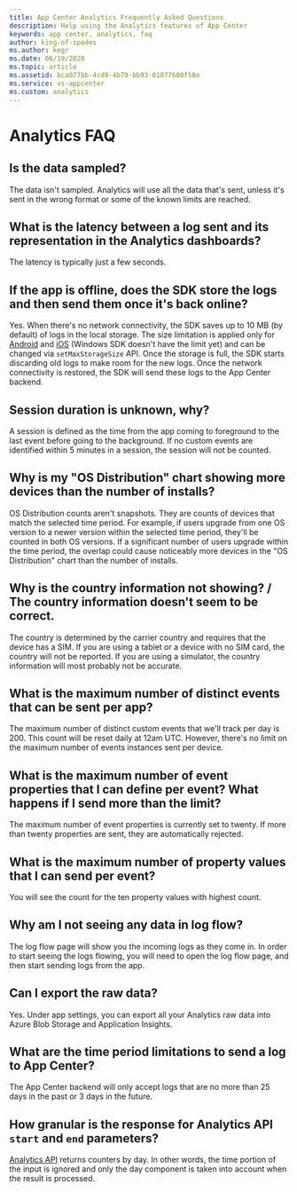 ```yaml
---
title: App Center Analytics Frequently Asked Questions
description: Help using the Analytics features of App Center
keywords: app center, analytics, faq
author: king-of-spades
ms.author: kegr
ms.date: 06/19/2020
ms.topic: article
ms.assetid: bca077bb-4cd9-4b79-bb93-01077680f58e
ms.service: vs-appcenter
ms.custom: analytics
---
```


# Analytics FAQ
## Is the data sampled?
The data isn't sampled. Analytics will use all the data that's sent, unless it's sent in the wrong format or some of the known limits are reached.

## What is the latency between a log sent and its representation in the Analytics dashboards?
The latency is typically just a few seconds.

## If the app is offline, does the SDK store the logs and then send them once it's back online?
Yes. When there's no network connectivity, the SDK saves up to 10 MB (by default) of logs in the local storage. The size limitation is applied only for [Android](~/sdk/other-apis/android.md#storage-size) and [iOS](~/sdk/other-apis/ios.md#storage-size) (Windows SDK doesn't have the limit yet) and can be changed via `setMaxStorageSize` API. Once the storage is full, the SDK starts discarding old logs to make room for the new logs. Once the network connectivity is restored, the SDK will send these logs to the App Center backend.

## Session duration is unknown, why?
A session is defined as the time from the app coming to foreground to the last event before going to the background. If no custom events are identified within 5 minutes in a session, the session will not be counted.

## Why is my "OS Distribution" chart showing more devices than the number of installs?
OS Distribution counts aren't snapshots. They are counts of devices that match the selected time period. For example, if users upgrade from one OS version to a newer version within the selected time period, they'll be counted in both OS versions. If a significant number of users upgrade within the time period, the overlap could cause noticeably more devices in the "OS Distribution" chart than the number of installs.

## Why is the country information not showing? / The country information doesn't seem to be correct.
The country is determined by the carrier country and requires that the device has a SIM. If you are using a tablet or a device with no SIM card, the country will not be reported. If you are using a simulator, the country information will most probably not be accurate.

## What is the maximum number of distinct events that can be sent per app?
The maximum number of distinct custom events that we'll track per day is 200. This count will be reset daily at 12am UTC. However, there's no limit on the maximum number of events instances sent per device.

## What is the maximum number of event properties that I can define per event? What happens if I send more than the limit?
The maximum number of event properties is currently set to twenty. If more than twenty properties are sent, they are automatically rejected.

## What is the maximum number of property values that I can send per event?
You will see the count for the ten property values with highest count.

## Why am I not seeing any data in log flow?
The log flow page will show you the incoming logs as they come in. In order to start seeing the logs flowing, you will need to open the log flow page, and then start sending logs from the app.

## Can I export the raw data?
Yes. Under app settings, you can export all your Analytics raw data into Azure Blob Storage and Application Insights.

## What are the time period limitations to send a log to App Center?
The App Center backend will only accept logs that are no more than 25 days in the past or 3 days in the future.

## How granular is the response for Analytics API `start` and `end` parameters?
[Analytics API](https://openapi.appcenter.ms/#/analytics/) returns counters by day. In other words, the time portion of the input is ignored and only the day component is taken into account when the result is processed.